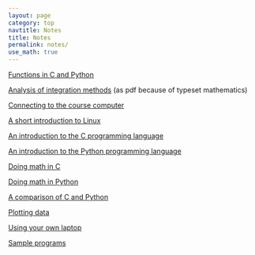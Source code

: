 ```yaml
---
layout: page
category: top
navtitle: Notes
title: Notes
permalink: notes/
use_math: true
---
```


<a href="function.html">Functions in C and Python</a>

<a href="integration-notes.pdf">Analysis of integration methods</a> (as pdf because of typeset mathematics)

<a href="connect.html">Connecting to the course computer</a>

<a href="linux.html">A short introduction to Linux</a>

<a href="c.html">An introduction to the C programming language</a>

<a href="python.html">An introduction to the Python programming language</a>

<a href="math.html">Doing math in C</a>

<a href="math-python.html">Doing math in Python</a>

<a href="language-comparison.html">A comparison of C and Python</a>

<a href="plot.html">Plotting data</a>

<a href="laptop.html">Using your own laptop</a>

<a href="samples.html">Sample programs</a>

<!--
<a href="string-notes.pdf">Notes on the vibrating string project</a>

<a href="array-notes.pdf">Notes on using arrays</a>

<a href="cplusplus.html">A few C++ tricks</a>

<a href="DE-notes.pdf">Notes on solving differential equations</a> 



<a href="symplectic.html">Notes on symplectic solvers</a>

<a href="anim.html">Notes on making animations</a>


#### Old notes

These notes will be used later in class; I'm putting the links back up
as a reference for past students.


<a href="audio.html">Notes on audio output</a>

-->



